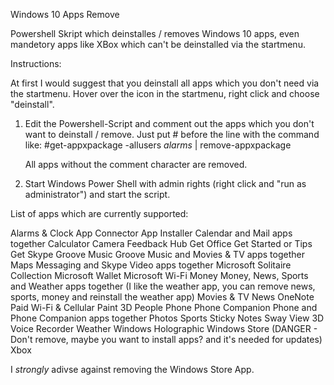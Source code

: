 Windows 10 Apps Remove

Powershell Skript which deinstalles / removes Windows 10 apps, 
even mandetory apps like XBox which can't be deinstalled via the startmenu.

Instructions:

At first I would suggest that you deinstall all apps which you don't need via the startmenu.
Hover over the icon in the startmenu, right click and choose "deinstall".

1. Edit the Powershell-Script and comment out the apps which you don't want to deinstall / remove.
   Just put # before the line with the command like:
   #get-appxpackage -allusers *alarms* | remove-appxpackage
   
   All apps without the comment character are removed.
   
2. Start Windows Power Shell with admin rights (right click and "run as administrator") and start the script.


List of apps which are currently supported:

Alarms & Clock
App Connector
App Installer
Calendar and Mail apps together
Calculator
Camera
Feedback Hub
Get Office
Get Started or Tips
Get Skype
Groove Music
Groove Music and Movies & TV apps together
Maps
Messaging and Skype Video apps together
Microsoft Solitaire Collection
Microsoft Wallet
Microsoft Wi-Fi
Money
Money, News, Sports and Weather apps together (I like the weather app, you can remove news, sports, money and reinstall the weather app)
Movies & TV
News
OneNote
Paid Wi-Fi & Cellular
Paint 3D
People
Phone
Phone Companion
Phone and Phone Companion apps together
Photos
Sports
Sticky Notes
Sway
View 3D
Voice Recorder
Weather
Windows Holographic
Windows Store (DANGER - Don't remove, maybe you want to install apps? and it's needed for updates)
Xbox


I *strongly* adivse against removing the Windows Store App.







